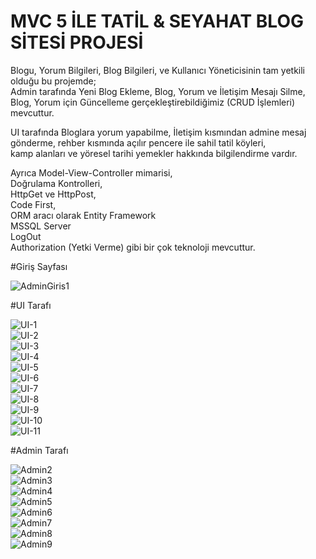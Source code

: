 # MVC 5 İLE TATİL & SEYAHAT BLOG SİTESİ PROJESİ <br/>
Blogu, Yorum Bilgileri, Blog Bilgileri, ve Kullanıcı Yöneticisinin tam yetkili olduğu bu projemde; <br/>
Admin tarafında Yeni Blog Ekleme, Blog, Yorum ve İletişim Mesajı Silme, Blog, Yorum için Güncelleme gerçekleştirebildiğimiz (CRUD İşlemleri) mevcuttur.<br/>

UI tarafında Bloglara yorum yapabilme, İletişim kısmından admine mesaj gönderme, rehber kısmında açılır pencere ile sahil tatil köyleri, <br/>
kamp alanları ve yöresel tarihi yemekler hakkında bilgilendirme vardır.<br/>

Ayrıca Model-View-Controller mimarisi,<br/>
Doğrulama Kontrolleri,<br/>
HttpGet ve HttpPost,<br/>
Code First,<br/>
ORM aracı olarak Entity Framework <br/>
MSSQL Server <br/>
LogOut <br/>
Authorization (Yetki Verme) gibi bir çok teknoloji mevcuttur.<br/>

#Giriş Sayfası<br/>

![AdminGiris1](https://github.com/user-attachments/assets/1613a0a0-cd68-451c-b789-f63c8edc7f45) <br/>

#UI Tarafı<br/>

![UI-1](https://github.com/user-attachments/assets/dc7f572c-c59d-4759-a371-b0058eeab23b) <br/>
![UI-2](https://github.com/user-attachments/assets/1af59682-bdb5-4b8b-9ef6-ac6491b98e0b) <br/>
![UI-3](https://github.com/user-attachments/assets/2e279063-79cd-4f7e-9f6b-d8c18582d64e) <br/>
![UI-4](https://github.com/user-attachments/assets/432c3a51-fdab-4486-bf3a-71769d9cd1c4) <br/>
![UI-5](https://github.com/user-attachments/assets/f6a14a65-6540-4128-929f-86cf2f5479e0) <br/>
![UI-6](https://github.com/user-attachments/assets/fb551480-ec5f-475f-83ed-07355b4de5f5) <br/>
![UI-7](https://github.com/user-attachments/assets/282ff750-df32-449c-a0e2-0ad6b0e26430) <br/>
![UI-8](https://github.com/user-attachments/assets/f23b424d-b1c6-4d48-b306-894c6ef7f0a1) <br/>
![UI-9](https://github.com/user-attachments/assets/e1b7cdf1-a29e-4e2a-92a6-64f907f240ba) <br/>
![UI-10](https://github.com/user-attachments/assets/205267d2-6eda-488a-83f8-d6000bba6e31) <br/>
![UI-11](https://github.com/user-attachments/assets/9febaae3-6057-4be8-be89-45ca59dc82a5) <br/>

#Admin Tarafı <br/>

![Admin2](https://github.com/user-attachments/assets/5fe7aca0-e17f-4aef-b9c2-e3d236d16e1b) <br/>
![Admin3](https://github.com/user-attachments/assets/13229d1e-92f3-43a7-b1ec-1d85ca4c86dd) <br/>
![Admin4](https://github.com/user-attachments/assets/d8b812ce-7f5b-4f35-a647-e6ffebf9135c) <br/>
![Admin5](https://github.com/user-attachments/assets/c04575c4-2ab6-40e0-b87c-53ba484bdc7b) <br/>
![Admin6](https://github.com/user-attachments/assets/9e96b328-7eb7-4e78-8e46-31c49ba47ab2) <br/>
![Admin7](https://github.com/user-attachments/assets/9989f58b-90c5-4dff-91cf-c7e7f5ff71d8) <br/>
![Admin8](https://github.com/user-attachments/assets/fbd56f16-f8b2-4615-9d62-51d21159a4a7) <br/>
![Admin9](https://github.com/user-attachments/assets/0454a5fb-1279-4b7a-b0d2-f2c5b8748b65) <br/>


